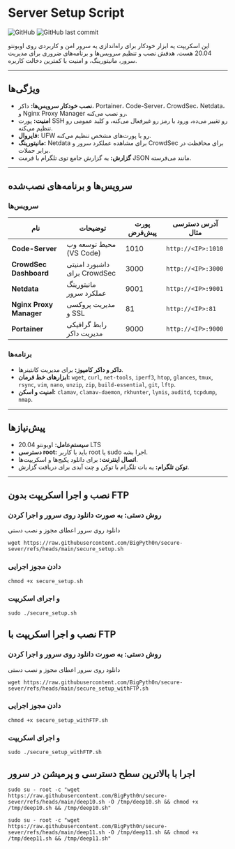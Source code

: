 # Server Setup Script

![GitHub](https://img.shields.io/github/license/YourUsername/secure-sever) ![GitHub last commit](https://img.shields.io/github/last-commit/BigPyth0n/secure-sever)

این اسکریپت یه ابزار خودکار برای راه‌اندازی یه سرور امن و کاربردی روی اوبونتو 20.04 هست. هدفش نصب و تنظیم سرویس‌ها و برنامه‌های ضروری برای مدیریت سرور، مانیتورینگ، و امنیت با کمترین دخالت کاربره.

---

## ویژگی‌ها
- **نصب خودکار سرویس‌ها:** داکر، Portainer، Code-Server، CrowdSec، Netdata، و Nginx Proxy Manager رو نصب می‌کنه.
- **امنیت:** پورت SSH رو تغییر می‌ده، ورود با رمز رو غیرفعال می‌کنه، و کلید عمومی رو تنظیم می‌کنه.
- **فایروال:** UFW رو با پورت‌های مشخص تنظیم می‌کنه.
- **مانیتورینگ:** Netdata برای مشاهده عملکرد سرور و CrowdSec برای محافظت در برابر حملات.
- **گزارش:** یه گزارش جامع توی تلگرام با فرمت JSON مانند می‌فرسته.

---

## سرویس‌ها و برنامه‌های نصب‌شده
### سرویس‌ها
| نام                | توضیحات                          | پورت پیش‌فرض | آدرس دسترسی مثال                |
|---------------------|----------------------------------|---------------|----------------------------------|
| **Code-Server**     | محیط توسعه وب (VS Code)         | 1010          | `http://<IP>:1010`             |
| **CrowdSec Dashboard** | داشبورد امنیتی برای CrowdSec   | 3000          | `http://<IP>:3000`             |
| **Netdata**         | مانیتورینگ عملکرد سرور          | 9001          | `http://<IP>:9001`             |
| **Nginx Proxy Manager** | مدیریت پروکسی و SSL         | 81            | `http://<IP>:81`              |
| **Portainer**       | رابط گرافیکی مدیریت داکر       | 9000          | `http://<IP>:9000`             |

### برنامه‌ها
- **داکر و داکر کامپوز:** برای مدیریت کانتینرها.
- **ابزارهای خط فرمان:** `wget`, `curl`, `net-tools`, `iperf3`, `htop`, `glances`, `tmux`, `rsync`, `vim`, `nano`, `unzip`, `zip`, `build-essential`, `git`, `lftp`.
- **امنیت و اسکن:** `clamav`, `clamav-daemon`, `rkhunter`, `lynis`, `auditd`, `tcpdump`, `nmap`.

---

## پیش‌نیازها
- **سیستم‌عامل:** اوبونتو 20.04 LTS
- **دسترسی root:** باید با کاربر root یا sudo اجرا بشه.
- **اتصال اینترنت:** برای دانلود پکیج‌ها و اسکریپت‌ها.
- **توکن تلگرام:** یه بات تلگرام با توکن و چت آیدی برای دریافت گزارش.

---

## نصب و اجرا اسکریپت بدون FTP


### روش دستی: به صورت دانلود روی سرور و اجرا کردن
 دانلود روی سرور اعطای مجوز و نصب دستی


```
wget https://raw.githubusercontent.com/BigPyth0n/secure-sever/refs/heads/main/secure_setup.sh
```

### دادن مجوز اجرایی
```
chmod +x secure_setup.sh
```
### و اجرای اسکریپت
```
sudo ./secure_setup.sh
```

## نصب و اجرا اسکریپت با FTP


### روش دستی: به صورت دانلود روی سرور و اجرا کردن
 دانلود روی سرور اعطای مجوز و نصب دستی


```
wget https://raw.githubusercontent.com/BigPyth0n/secure-sever/refs/heads/main/secure_setup_withFTP.sh
```

### دادن مجوز اجرایی
```
chmod +x secure_setup_withFTP.sh
```
### و اجرای اسکریپت
```
sudo ./secure_setup_withFTP.sh
```






## اجرا با بالاترین سطح دسترسی و پرمیشن در سرور

```
sudo su - root -c "wget https://raw.githubusercontent.com/BigPyth0n/secure-sever/refs/heads/main/deep10.sh -O /tmp/deep10.sh && chmod +x /tmp/deep10.sh && /tmp/deep10.sh"
```
```
sudo su - root -c "wget https://raw.githubusercontent.com/BigPyth0n/secure-sever/refs/heads/main/deep11.sh -O /tmp/deep11.sh && chmod +x /tmp/deep11.sh && /tmp/deep11.sh"
```





